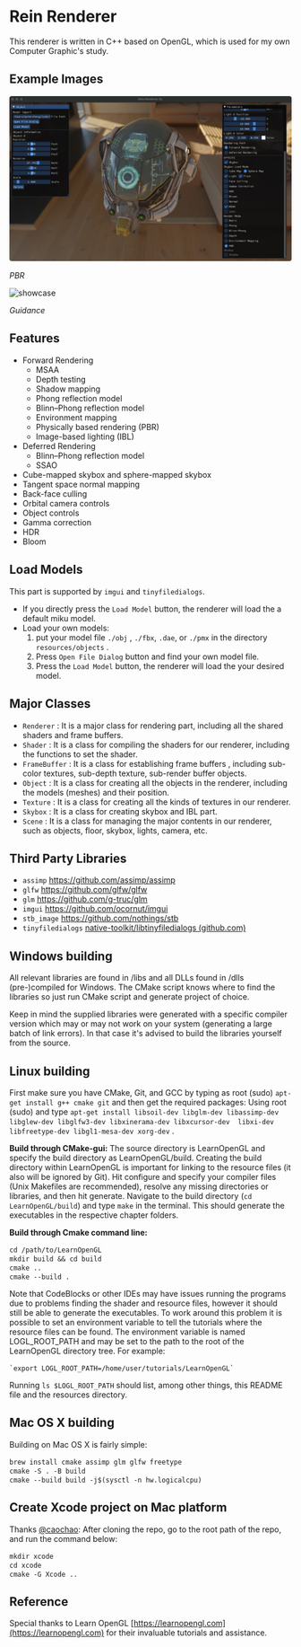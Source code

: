 # Rein Renderer
This renderer is written in C++ based on OpenGL, which is used for my own Computer Graphic's study.

## Example Images

![PBR_example.jpg](images/PBR_example.jpg)

*PBR*

![showcase](images/showcase.gif)

*Guidance*

## Features

- Forward Rendering
  - MSAA
  - Depth testing
  - Shadow mapping
  - Phong reflection model
  - Blinn–Phong reflection model
  - Environment mapping
  - Physically based rendering (PBR)
  - Image-based lighting (IBL)
- Deferred Rendering
  - Blinn–Phong reflection model
  - SSAO
- Cube-mapped skybox and sphere-mapped skybox
- Tangent space normal mapping
- Back-face culling
- Orbital camera controls
- Object controls
- Gamma correction
- HDR
- Bloom

## Load Models

This part is supported by `imgui` and `tinyfiledialogs`. 

- If you directly press the `Load Model` button, the renderer will load the a default miku model.
- Load your own models:
  1. put your model file `./obj` , `./fbx`, `.dae`, or `./pmx` in the directory `resources/objects` .
  2. Press `Open File Dialog` button and find your own model file.
  3. Press the `Load Model` button, the renderer will load the your desired model.

## Major Classes

- `Renderer` : It is a major class for rendering part, including all the shared shaders and frame buffers.
- `Shader` : It is a class for compiling the shaders for our renderer, including the functions to set the shader.
- `FrameBuffer` : It is a class for establishing frame buffers , including sub-color textures, sub-depth texture, sub-render buffer objects.
- `Object` : It is a class for creating all the objects in the renderer, including the models (meshes) and their position.
- `Texture` : It is a class for creating all the kinds of textures in our renderer.
- `Skybox` : It is a class for creating skybox and IBL part.
- `Scene` : It is a class for managing the major contents in our renderer, such as objects, floor, skybox, lights, camera, etc.

## Third Party Libraries

- `assimp` https://github.com/assimp/assimp
- `glfw` https://github.com/glfw/glfw
- `glm` https://github.com/g-truc/glm
- `imgui` https://github.com/ocornut/imgui
- `stb_image` https://github.com/nothings/stb
- `tinyfiledialogs` [native-toolkit/libtinyfiledialogs (github.com)](https://github.com/native-toolkit/libtinyfiledialogs?tab=readme-ov-file)

## Windows building
All relevant libraries are found in /libs and all DLLs found in /dlls (pre-)compiled for Windows. 
The CMake script knows where to find the libraries so just run CMake script and generate project of choice.

Keep in mind the supplied libraries were generated with a specific compiler version which may or may not work on your system (generating a large batch of link errors). In that case it's advised to build the libraries yourself from the source.

## Linux building
First make sure you have CMake, Git, and GCC by typing as root (sudo) `apt-get install g++ cmake git` and then get the required packages:
Using root (sudo) and type `apt-get install libsoil-dev libglm-dev libassimp-dev libglew-dev libglfw3-dev libxinerama-dev libxcursor-dev  libxi-dev libfreetype-dev libgl1-mesa-dev xorg-dev` .

**Build through CMake-gui:** The source directory is LearnOpenGL and specify the build directory as LearnOpenGL/build. Creating the build directory within LearnOpenGL is important for linking to the resource files (it also will be ignored by Git). Hit configure and specify your compiler files (Unix Makefiles are recommended), resolve any missing directories or libraries, and then hit generate. Navigate to the build directory (`cd LearnOpenGL/build`) and type `make` in the terminal. This should generate the executables in the respective chapter folders.

**Build through Cmake command line:**
```
cd /path/to/LearnOpenGL
mkdir build && cd build
cmake ..
cmake --build .
```

Note that CodeBlocks or other IDEs may have issues running the programs due to problems finding the shader and resource files, however it should still be able to generate the executables. To work around this problem it is possible to set an environment variable to tell the tutorials where the resource files can be found. The environment variable is named LOGL_ROOT_PATH and may be set to the path to the root of the LearnOpenGL directory tree. For example:

    `export LOGL_ROOT_PATH=/home/user/tutorials/LearnOpenGL`

Running `ls $LOGL_ROOT_PATH` should list, among other things, this README file and the resources directory.

## Mac OS X building
Building on Mac OS X is fairly simple:
```
brew install cmake assimp glm glfw freetype
cmake -S . -B build
cmake --build build -j$(sysctl -n hw.logicalcpu)
```
## Create Xcode project on Mac platform
Thanks [@caochao](https://github.com/caochao):
After cloning the repo, go to the root path of the repo, and run the command below:
```
mkdir xcode
cd xcode
cmake -G Xcode ..
```

## Reference

Special thanks to Learn OpenGL [https://learnopengl.com](https://learnopengl.com) for their invaluable tutorials and assistance.
